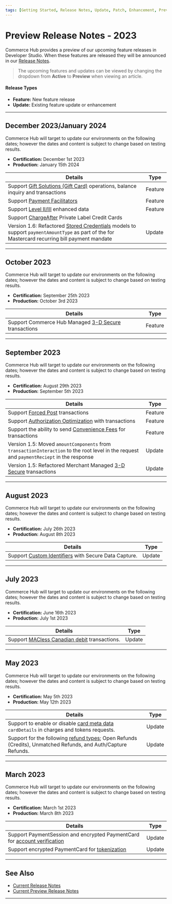 ```yaml
---
tags: [Getting Started, Release Notes, Update, Patch, Enhancement, Preview, Archive]
---
```


# Preview Release Notes - 2023

Commerce Hub provides a preview of our upcoming feature releases in Developer Studio. When these features are released they will be announced in our [Release Notes](?path=docs/Release-Notes-Alerts/Release-Notes.md).

<!-- theme: info -->
> The upcoming features and updates can be viewed by changing the dropdown from **Active** to **Preview** when viewing an article.

#### Release Types

- **Feature:** New feature release
- **Update:** Existing feature update or enhancement

---

## December 2023/January 2024

Commerce Hub will target to update our environments on the following dates; however the dates and content is subject to change based on testing results.

- **Certification:** December 1st 2023
- **Production:** January 15th 2024

| Details | Type |
| ----- | ----- |
| Support [Gift Solutions (Gift Card)](?path=docs/Resources/Guides/Payment-Sources/Gift-Card.md) operations, balance inquiry and transactions | Feature |
| Support [Payment Facilitators](?path=docs/Resources/Guides/Partners/PFAC/Payment-Faciliator.md) | Feature |
| Support [Level II/III](?path=docs/Resources/Guides/Level23/Level23.md) enhanced data | Feature |
| Support [ChargeAfter](?path=docs/Resources/Guides/Payment-Sources/Private-Label/Charge-After.md) Private Label Credit Cards |
| Version 1.6: Refactored [Stored Credentials](?path=docs/Resources/Guides/Stored-Credentials.md) models to support `paymentAmountType` as part of the for Mastercard recurring bill payment mandate | Update |

---

## October 2023

Commerce Hub will target to update our environments on the following dates; however the dates and content is subject to change based on testing results.

- **Certification:** September 25th 2023
- **Production:** October 3rd 2023

| Details | Type |
| ----- | ----- |
| Support Commerce Hub Managed [3-D Secure](?path=docs/Online-Mobile-Digital/3D-Secure/3DSecure.md) transactions | Feature |

---

## September 2023

Commerce Hub will target to update our environments on the following dates; however the dates and content is subject to change based on testing results.

- **Certification:** August 29th 2023
- **Production:** September 5th 2023

| Details | Type |
| ----- | ----- |
| Support [Forced Post](?path=docs/Resources/API-Documents/Payments/Forced.md) transactions | Feature |
| Support [Authorization Optimization](?path=docs/Resources/Guides/Authorizations/Auth-Optimization.md) with transactions | Feature |
| Support the ability to send [Convenience Fees](?path=docs/Resources/Guides/Convenience-Fees.md) for transactions | Feature |
| Version 1.5: Moved `amountComponents` from `transactionInteraction` to the root level in the request and `paymentReciept` in the response | Update |
| Version 1.5: Refactored Merchant Managed [3-D Secure](?path=docs/Online-Mobile-Digital/3D-Secure/3DSecure.md) transactions | Update |

---

## August 2023

Commerce Hub will target to update our environments on the following dates; however the dates and content is subject to change based on testing results.

- **Certification:** July 26th 2023
- **Production:** August 8th 2023

| Details | Type |
| ----- | ----- |
| Support [Custom Identifiers](?path=docs/Resources/Guides/BYOID.md) with Secure Data Capture. | Update |

---

## July 2023

Commerce Hub will target to update our environments on the following dates; however the dates and content is subject to change based on testing results.

- **Certification:** June 16th 2023
- **Production:** July 1st 2023

| Details | Type |
| ----- | ----- |
| Support [MACless Canadian debit](?path=docs/Resources/Guides/Debit/Regional-Debit.md) transactions. | Update |

---

## May 2023

Commerce Hub will target to update our environments on the following dates; however the dates and content is subject to change based on testing results.

- **Certification:** May 5th 2023
- **Production:** May 12th 2023

| Details | Type |
| ----- | ----- |
| Support to enable or disable [card meta data](?path=docs/Resources/Master-Data/Card-Details.md) `cardDetails` in charges and tokens requests. | Update |
| Support for the following [refund types](?path=docs/Resources/API-Documents/Payments/Refund.md); Open Refunds (Credits), Unmatched Refunds, and Auth/Capture Refunds. | Update |

---

## March 2023

Commerce Hub will target to update our environments on the following dates; however the dates and content is subject to change based on testing results.

- **Certification:** March 1st 2023
- **Production:** March 8th 2023

| Details | Type |
| ----- | ----- |
| Support PaymentSession and encrypted PaymentCard for [account verification](?path=docs/Resources/API-Documents/Payments_VAS/Verification.md) | Update |
| Support encrypted PaymentCard for [tokenization](?path=docs/Resources/API-Documents/Payments_VAS/Payment-Token.md) | Update |

---

## See Also

- [Current Release Notes](?path=docs/Release-Notes-Alerts/Release-Notes.md)
- [Current Preview Release Notes](?path=docs/Release-Notes-Alerts/Preview.md)

---
